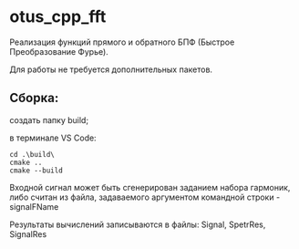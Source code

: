 # otus_cpp_fft

Реализация функций прямого и обратного БПФ (Быстрое Преобразование Фурье).

Для работы не требуется дополнительных пакетов.

## Сборка:

создать папку build;

в терминале VS Code:
```
сd .\build\
cmake ..
cmake --build
```
Входной сигнал может быть сгенерирован заданием набора гармоник, либо считан из файла, задаваемого аргументом командной строки -signalFName

Результаты вычислений записываются в файлы: Signal, SpetrRes, SignalRes
